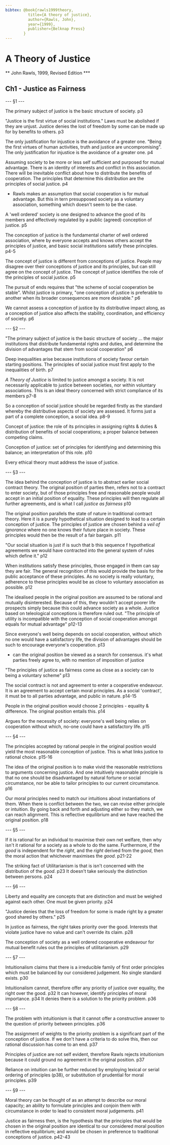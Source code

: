 ```yaml
---
bibtex: @book{rawls1999theory,
          title={A theory of justice},
          author={Rawls, John},
          year={1999},
          publisher={Belknap Press}
        }
---
```


# A Theory of Justice

** John Rawls, 1999, Revised Edition ***

## Ch1 -  Justice as Fairness

--- §1 ---

The primary subject of justice is the basic structure of society. p3

"Justice is the first virtue of social institutions."  Laws must be abolished if they are unjust.  Justice denies the lost of freedom by some can be made up for by benefits to others. p3

The only justification for injustice is the avoidance of a greater one. "Being the first virtues of human activities, truth and justice are uncompromising". The only justification for injustice is the avoidance of a greater one. p4

Assuming society to be more or less self sufficient and purposed for mutual advantage.  There is an identity of interests and conflict in this association.  There will be inevitable conflict about how to distribute the benefits of cooperation. The principles that determine this distribution are the principles of social justice. p4

- Rawls makes an assumption that social cooperation is for mutual advantage.  But this in tern presupposed society as a voluntary association, something which doesn't seem to be the case.

A 'well ordered' society is one designed to advance the good of its members and effectively regulated by a public (agreed) conception of justice. p5

The conception of justice is the fundamental charter of well ordered association, where by everyone accepts and knows others accept the principles of justice, and basic social institutions satisfy these principles. p4-5

The concept of justice is different from conceptions of justice.  People may disagree over their conceptions of justice and its principles, but can still agree on the concept of justice.  The concept of justice identifies the role of the principles of social justice. p5

The pursuit of ends requires that "the scheme of social cooperation be stable". Whilst justice is primary, "one conception of justice is preferable to another when its broader consequences are more desirable." p6

We cannot assess a conception of justice by its distributive impact along, as a conception of justice also affects the stability, coordination, and efficiency of society. p6

--- §2 ---

"The primary subject of justice is the basic structure of society ... the major institutions that distribute fundamental rights and duties, and determine the division of advantages that stem from social cooperation" p6

Deep inequalities arise because institutions of society favour certain starting positions. The principles of social justice must first apply to the inequalities of birth. p7

_A Theory of Justice_ is limited to justice amongst a society. It is not necessarily applicable to justice between societies, nor within voluntary associations. This is an ideal theory concerned with strict compliance of its members p7-8

So a conception of social justice should be regarded firstly as the standard whereby the distributive aspects of society are assessed.  It forms just a part of a complete conception, a social idea. p8-9

Concept of justice: the role of its principles in assigning rights & duties & distribution of benefits of social cooperations; a proper balance between competing claims.  

Conception of justice: set of principles for identifying and determining this balance; an interpretation of this role. p10


Every ethical theory must address the issue of justice.  

--- §3 ---

The idea behind the conception of justice is to abstract earlier social contract theory.  The original position of parties then, refers not to a contract to enter society, but of those principles free and reasonable people would accept in an initial position of equality.  These principles will then regulate all further agreements, and is what I call _justice as fairness_ p10

The original position parallels the state of nature in traditional contract theory. Here it is a purely hypothetical situation designed to lead to a certain conception of justice. The principles of justice are chosen behind a _veil of ignorance_ where no one knows their future place in society. These principles would then be the result of a fair bargain. p11

"Our social situation is just if is such that b this sequence f hypothetical agreements we would have contracted into the general system of rules which define it." p12

When institutions satisfy these principles, those engaged in them can say they are fair. The general recognition of this would provide the basis for the public acceptance of these principles. As no society is really voluntary, adherence to these principles would be as close to voluntary association as possible. p12

The idealised people in the original position are assumed to be rational and mutually disinterested.  Because of this, they wouldn't accept poorer life prospects simply because this could advance society as a whole.  Justice based on teleological conceptions is therefore ruled out. "The principle of utility is incompatible with the conception of social cooperation amongst equals for mutual advantage" p12-13

Since everyone's well being depends on social cooperation, without which no one would have a satisfactory life, the division of advantages should be such to encourage everyone's cooperation. p13  

- can the original position be viewed as a search for consensus.  it's what parties freely agree to, with no mention of imposition of justice

"The principles of justice as fairness come as close as a society can to being a voluntary scheme" p13

The social contract is not and agreement to enter a cooperative endeavour. It is an agreement to accept certain moral principles. As a social 'contract', it must be to all parties advantage, and public in nature. p14-15

People in the original position would choose 2 principles - equality & difference.  The original position entails this. p14

Argues for the necessity of society: everyone's well being relies on cooperation without which, no-one could have a satisfactory life. p15

--- §4 ---

The principles accepted by rational people in the original position would yield the most reasonable conception of justice. This is what links justice to rational choice. p15-16

The idea of the original position is to make vivid the reasonable restrictions to arguments concerning justice.  And one intuitively reasonable principle is that no one should be disadvantaged by natural fortune or social circumstance, nor be able to tailor principles to our current circumstance. p16

Our moral principles need to match our intuitions about instantiations of them.  When there is conflict between the two, we can revise either principle or intuition.  By going back and forth and adjusting either so they match, we can reach alignment.  This is reflective equilibrium and we have reached the original position. p18

--- §5 ---

If it is rational for an individual to maximise their own net welfare, then why isn't it rational for a society as a whole to do the same. Furthermore, if the _good_ is independent for the _right_, and the _right_ derived from the _good_, then the moral action that whichever maximises the _good_. p21-22

The striking fact of Utilitarianism is that is isn't concerned with the distribution of the _good_. p23 It doesn't take seriously the distinction between persons. p24

--- §6 ---

Liberty and equality are concepts that are distinction and must be weighed against each other.  One must be given priority. p24

"Justice denies that the loss of freedom for some is made right by a greater good shared by others." p25

In justice as fairness, the right takes priority over the good. Interests that violate justice have no value and can't override its claim. p28

The conception of society as a well ordered cooperative endeavour for mutual benefit rules out the principles of utilitarianism. p29

--- §7 ---

Intuitionalism claims that there is a irreducible family of first order principles which must be balanced by our considered judgement. No single standard exists. p30

Intuitionalism cannot, therefore offer any priority of justice over equality, the right over the good. p32  It can however, identify principles of moral importance. p34 It denies there is a solution to the priority problem. p36

--- §8 ---

The problem with intuitionism is that it cannot offer a constructive answer to the question of priority between principles. p36
 
The assignment of weights to the priority problem is a significant part of the conception of justice.  If we don't have a criteria to do solve this, then our rational discussion has come to an end. p37

Principles of justice are not self evident, therefore Rawls rejects intuitionism because it could ground no agreement in the original position. p37

Reliance on intuition can be further reduced by employing lexical or serial ordering of principles (p38), or substitution of prudential for moral principles. p39

--- §9 ---

Moral theory can be thought of as an attempt to describe our moral capacity; an ability to formulate principles and conjoin them with circumstance in order to lead to consistent moral judgements. p41

Justice as fairness then, is the hypothesis that the principles that would be chosen in the original position are identical to our considered moral position in reflective equilibrium; and would be chosen in preference to traditional conceptions of justice. p42-43



